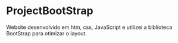 # ProjectBootStrap
Website desenvolvido em htm, css, JavaScript e utilizei a biblioteca BootStrap para otimizar o layout.
